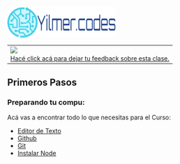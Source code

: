 <img  src='../logo.png' height='70px'>
<table width="100%" style='table-layout:fixed;'>
  <tr>
    <td>
      <a href="https://airtable.com/shrSzEYT4idEFGB8d?prefill_clase=00-PrimerosPasos">
        <img src="https://static.thenounproject.com/png/204643-200.png" width="100"/>
        <br>
        Hacé click acá para dejar tu feedback sobre esta clase.
      </a>
    </td>
  </tr>
</table>

## Primeros Pasos

### Preparando tu compu:

Acá vas a encontrar todo lo que necesitas para el Curso:

* [Editor de Texto](./editorTexto.md)
* [Github](./github.md)
* [Git](./git.md)
* [Instalar Node](./node.md)

